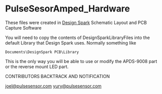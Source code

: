 # PulseSesorAmped_Hardware
These files were created in [Design Spark](http://www.designspark.com/) Schematic Layout and PCB Capture Software 

You will need to copy the contents of DesignSparkLibraryFiles into the default Library that Design Spark uses. Normally something like 

`Documents\DesignSpark PCB\Library`

This is the only way you will be able to use or modify the APDS-9008 part or the reverse mount LED part.


CONTRIBUTORS BACKTRACK AND NOTIFICATION

joel@pulsesensor.com
yury@pulsesensor.com

